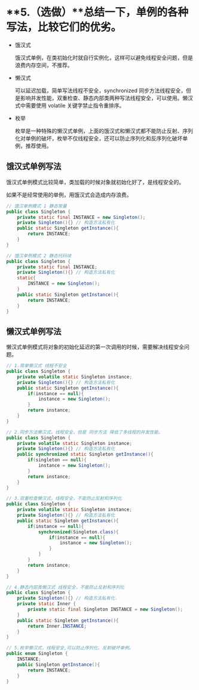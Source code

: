 # **5.（选做）**总结一下，单例的各种写法，比较它们的优劣。

- 饿汉式

  饿汉式单例，在类初始化时就自行实例化，这样可以避免线程安全问题，但是浪费内存空间，不推荐。

- 懒汉式

  可以延迟加载，简单写法线程不安全，synchronized 同步方法线程安全，但是影响并发性能，双重检查、静态内部类两种写法线程安全，可以使用。懒汉式中需要使用 volatile 关键字禁止指令重排序。 

- 枚举

  枚举是一种特殊的懒汉式单例，上面的饿汉式和懒汉式都不能防止反射、序列化对单例的破坏，枚举不仅线程安全，还可以防止序列化和反序列化破坏单例，推荐使用。

## 饿汉式单例写法

饿汉式单例模式比较简单，类加载的时候对象就初始化好了，是线程安全的。

如果不是经常使用的单例，用饿汉式会造成内存浪费。

```java
// 饿汉单例模式 1 静态常量
public class Singleton {
    private static final INSTANCE = new Singleton();
    private Singleton(){} // 构造方法私有化
    public static Singleton getInstance(){
        return INSTANCE;
    }
}
```

```java
// 饿汉单例模式 2 静态代码块
public class Singleton {
    private static final INSTANCE;
    private Singleton(){} // 构造方法私有化
    static{
        INSTANCE = new Singleton();
    }
    public static Singleton getInstance(){
        return INSTANCE;
    }
}
```

## 懒汉式单例写法

懒汉式单例模式将对象的初始化延迟的第一次调用的时候，需要解决线程安全问题。

```java
// 1.简单懒汉式 线程不安全
public class Singleton {
    private volatile static Singleton instance;
    private Singleton(){} // 构造方法私有化
    public static Singleton getInstance(){
        if(instance == null){
            instance = new Singleton();
        }
        return instance;
    }
}
```

```java
// 2.同步方法懒汉式，线程安全，但是 同步方法 降低了多线程的并发性能。
public class Singleton {
    private volatile static Singleton instance;
    private Singleton(){} // 构造方法私有化
    public synchronized static Singleton getInstance(){
        if(singleton == null){
            instance = new Singleton();
        }
        return instance;
    }
}
```

```java
// 3.双重检查懒汉式，线程安全，不能防止反射和序列化
public class Singleton {
    private volatile static Singleton instance;
    private Singleton(){} // 构造方法私有化
    public static Singleton getInstance(){
        if(instance == null){
            synchronized(Singleton.class){
                if(instance == null){
                    instance = new Singleton();
                }
            }
        }
        return instance;
    }
}
```

```java
// 4.静态内部类懒汉式 线程安全，不能防止反射和序列化
public class Singleton {
    private Singleton(){} // 构造方法私有化.
    private static Inner {
        private static final Singleton INSTANCE = new Singleton();
    }
    public static Singleton getInstance(){
        return Inner.INSTANCE;
    }
}
```

```java
// 5.枚举懒汉式，线程安全,可以防止序列化、反射破坏单例。
public enum Singleton {
    INSTANCE;
    public Singleton getInstance(){
        return INSTANCE;
    }
}
```


